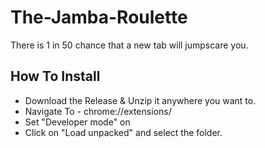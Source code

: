 # The-Jamba-Roulette
There is 1 in 50 chance that a new tab will jumpscare you.

## How To Install

- Download the Release & Unzip it anywhere you want to.
- Navigate To - chrome://extensions/
- Set "Developer mode" on
- Click on "Load unpacked" and select the folder.
